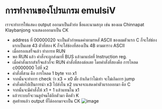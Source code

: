 # การทำงานของโปรแกรม emulsiV
เราจะทำการให้แสดง output ออกมาเป็นตัวย่อ ชื่อและนามสกุล เช่น ของผม Chinnapat Klaybanjong จะแสดงออกมาเป็น CK
- address ที่ 00000020 จะเป็นตัวกำหนดค่าตามรหสั ASCII ของผมตัวแรก C ก็จะใส่ช่องแรกเป็นเลข 43 ตัวที่สอง K ก็จะใส่ช่องที่สองเป็น 4B ตามตาราง ASCII
- เมื่อกรอกเสร็จแล้ว ทำการท RUN
- พอ RUN แล้ว คำสั่งจะถูกส่งมาที่ BUS แล้วมาแปลที่ Instruction reg.
- เมื่อคำสั่งแรกสำเร็จแล้วก็จะ RUN คำสั่งที่สองต่อเลย โดยคำสั่งที่สองคือ การโหลด c0000000 ไปที่ x2
- คำสั่งที่สาม คือ การโหลด 1 byte จาก x1 
- จากนั้นจะทำการ check ว่า x3 = x0 มั้ย ถ้าเกิดว่าไม่เท่า จะไม่เกิดการ jump
- คำสั่งต่อไปเป็นการนำ x3 ไปส่งใน x2 บนจอจะแสดงค่าตัวแรกออกมา คือ C
- จากนั้นจะมีคำสั่งให้ x1 + 1 แล้วแทนใน x1
- แล้วระบบก็จะวนลูปจนได้อีกตัวมา คือตัว K 
- สุดท้ายแล้ว output ที่ได้ออกมาจะเป็น CK
![image](https://user-images.githubusercontent.com/98943613/160651561-d31d2c86-afae-44a7-83cc-c27e0793f537.png)
